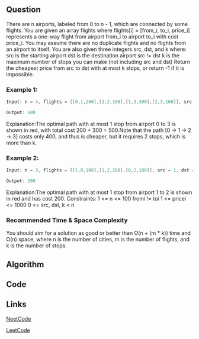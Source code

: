 ## Question
There are n airports, labeled from 0 to n - 1, which are connected by some flights. You are given an array flights where flights[i] = [from_i, to_i, price_i] represents a one-way flight from airport from_i to airport to_i with cost price_i. You may assume there are no duplicate flights and no flights from an airport to itself.
You are also given three integers src, dst, and k where:
src is the starting airport
dst is the destination airport
src != dst
k is the maximum number of stops you can make (not including src and dst)
Return the cheapest price from src to dst with at most k stops, or return -1 if it is impossible.
### Example 1:



```java
Input: n = 4, flights = [[0,1,200],[1,2,100],[1,3,300],[2,3,100]], src = 0, dst = 3, k = 1

Output: 500

```
Explanation:The optimal path with at most 1 stop from airport 0 to 3 is shown in red, with total cost 200 + 300 = 500.Note that the path [0 -> 1 -> 2 -> 3] costs only 400, and thus is cheaper, but it requires 2 stops, which is more than k.
### Example 2:



```java
Input: n = 3, flights = [[1,0,100],[1,2,200],[0,2,100]], src = 1, dst = 2, k = 1

Output: 200

```
Explanation:The optimal path with at most 1 stop from airport 1 to 2 is shown in red and has cost 200.
Constraints:
1 <= n <= 100
fromi != toi
1 <= pricei <= 1000
0 <= src, dst, k < n


### Recommended Time & Space Complexity

You should aim for a solution as good or better than O(n + (m * k)) time and O(n) space, where n is the number of cities, m is the number of flights, and k is the number of stops.





## Algorithm

## Code

## Links

[NeetCode](https://neetcode.io/problems/cheapest-flight-path)

[LeetCode](https://leetcode.com/problems/cheapest-flight-path)
